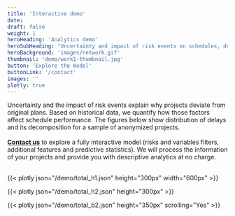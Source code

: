 ```yaml
---
title: 'Interactive demo'
date:
draft: false
weight: 1
heroHeading: 'Analytics demo'
heroSubHeading: "Uncertainty and impact of risk events on schedules, decomposed"
heroBackground: 'images/network.gif'
thumbnail: 'demo/work1-thumbnail.jpg'
button: 'Explore the model'
buttonLink: '/contact'
images: ''
plotly: true
---
```


Uncertainty and the impact of risk events explain why projects deviate from original plans.
Based on historical data, we quantify how those factors affect schedule performance.
The figures below show distribution of delays and its decomposition for a sample of anonymized projects.<br><br>
**[Contact us](/contact)** to explore a fully interactive model (risks and variables filters, additional features and predictive statistics). We will process the information of your projects and provide you with descriptive analytics at no charge.<br><br>


{{< plotly json="/demo/total_h1.json" height="300px" width="600px" >}}

{{< plotly json="/demo/total_h2.json" height="300px" >}}

{{< plotly json="/demo/total_b2.json" height="350px" scrolling="Yes" >}}
